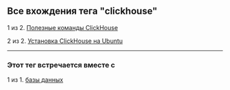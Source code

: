 ## Все вхождения тега "clickhouse"

1 из 2. [Полезные команды ClickHouse](./2020-07-12_clickhouse_snippets.md)

2 из 2. [Установка ClickHouse на Ubuntu](./2020-07-12_clickhouse_install_ubuntu.md)

---

### Этот тег встречается вместе с

1 из 1. [базы данных](./meta_bazy_dannyh.md)

